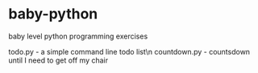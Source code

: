 # baby-python

baby level python programming exercises

todo.py - a simple command line todo list\n
countdown.py - countsdown until I need to get off my chair
